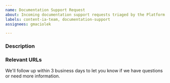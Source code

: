 ```yaml
---
name: Documentation Support Request
about: Incoming documentation support requests triaged by the Platform Content & IA team. 
labels: content-ia-team, documentation-support
assignees: gmaciolek

---
```

### Description




### Relevant URLs 




We'll follow up within 3 business days to let you know if we have questions or need more information. 


